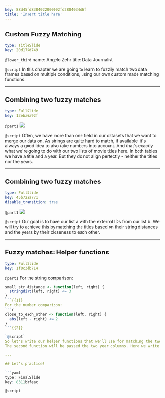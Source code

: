 ```yaml
---
key: 88d45fd8384022000002fd2884034d6f
title: 'Insert title here'
---
```


## Custom Fuzzy Matching

```yaml
type: TitleSlide
key: 20d175d749
```

`@lower_third`
name: Angelo Zehr
title: Data Journalist

`@script`
In this chapter we are going to learn to fuzzily match two data frames based on multiple conditions, using our own custom made matching functions.

---

## Combining two fuzzy matches

```yaml
type: FullSlide
key: 13eba6a92f
```

`@part1`
![](https://assets.datacamp.com/production/repositories/5210/datasets/3ae6bed9e0b2d55289eb9ad37aee70bcd70ec068/a%20and%20b.png)

`@script`
Often, we have more than one field in our datasets that we want to merge our data on. As strings are quite hard to match, if available, it's always a good idea to also take numbers into account. And that's exactly what we're going to do with our two lists of movie titles here.
In both tables we have a title and a year. But they do not align perfectly - neither the titles nor the years.

---

## Combining two fuzzy matches

```yaml
type: FullSlide
key: 45b72aa771
disable_transition: true
```

`@part1`
![](https://assets.datacamp.com/production/repositories/5210/datasets/0b39b28735db4b1e989f861779c03f76af94d950/a%20and%20b%202.png)

`@script`
Our goal is to have our list a with the external IDs from our list b. We will try to achieve this by matching the titles based on their string distances and the years by their closeness to each other.

---

## Fuzzy matches: Helper functions

```yaml
type: FullSlide
key: 1f0c3db714
```

`@part1`
For the string comparison:
```r
small_str_distance <- function(left, right) {
  stringdist(left, right) <= 3
}
```{{1}}
For the number comparison:
```r
close_to_each_other <- function(left, right) {
  abs(left - right) <= 2
}
```{{2}}

`@script`
So let's write our helper functions that we'll use for matching the two datasets. The first function will check whether the strings passed to it are alike. It does that using the stringdist function, that we've used before. It returns true if the two strings have a distance smaller or equal to three. It will get passed two columns: The title column from our first dataset (here called left) and the prod_title column from our second dataset (here called right).
The second function will be passed the two year columns. Here we write a simple function that checks whether the numbers in the left column are equal to the ones in the right column or have a difference smaller than two years.

---

## Let's practice!

```yaml
type: FinalSlide
key: 8311bbfeac
```

`@script`
